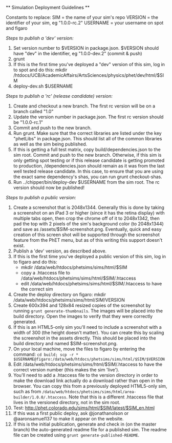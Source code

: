 
** Simulation Deployment Guidelines **

Constants to replace:
SIM = the name of your sim's repo
VERSION = the identifier of your sim, eg "1.0.0-rc.2"
USERNAME = your username on spot and figaro

*Steps to publish a 'dev' version:*

1. Set version number to $VERSION in package.json. $VERSION should have "dev" in the identifier, eg "1.0.0-dev.2" (commit & push)
2. grunt
3. If this is the first time you've deployed a "dev" version of this sim, log in to spot and do this:
mkdir /htdocs/UCB/AcademicAffairs/ArtsSciences/physics/phet/dev/html/$SIM
4. deploy-dev.sh $USERNAME

*Steps to publish a 'rc' (release candidate) version:*

1. Create and checkout a new branch. The first rc version will be on a branch called "1.0"
2. Update the version number in package.json. The first rc version should be "1.0.0-rc.1"
3. Commit and push to the new branch.
4. Run grunt. Make sure that the correct libraries are listed under the key "phetLibs" in package.json. This should list
   all of the common libraries as well as the sim being published.
5. If this is getting a full test matrix, copy build/dependencies.json to the sim root. Commit and push to the new branch.
   Otherwise, if this sim is only getting spot testing or if this release candidate is getting promoted to production,
   /dependencies.json should remain as it was from the last well tested release candidate. In this case, to ensure that
   you are using the exact same dependency's shas, you can run grunt checkout-shas.
6. Run ../chipper/bin/deploy-dev $USERNAME from the sim root. The rc version should now be published!

*Steps to publish a public version:*

1. Create a screenshot that is 2048x1344.  Generally this is done by taking a screenshot on an iPad 3 or higher (since
it has the retina display) with multiple tabs open, then crop the chrome off of it to 2048x1342, then pad the top with 2
pixels of the sim's background color (to 2048x1344) and save as /assets/$SIM-screenshot.png.  Eventually, quick and easy
creation of this screen shot will be supported through the screenshot feature from the PhET menu, but as of this writing
this support doesn't exist.
2. Publish a 'dev' version, as described above.
3. If this is the first time you've deployed a public version of this sim, log in to figaro and do this:
   + mkdir /data/web/htdocs/phetsims/sims/html/$SIM
   + copy a .htaccess file to /data/web/htdocs/phetsims/sims/html/$SIM/.htaccess
   + edit /data/web/htdocs/phetsims/sims/html/$SIM/.htaccess to have the correct sim
4. Create the deploy directory on figaro:
mkdir /data/web/htdocs/phetsims/sims/html/$SIM/$VERSION
5. Create 600x394 and 128x84 resized copies of the screenshot by running ```grunt generate-thumbnails```.  The images
will be placed into the build directory.  Open the images to verify that they were correctly generated.
6. If this is an HTML5-only sim you'll need to include a screenshot with a width of 300 (the height doesn't matter).
 You can create this by scaling the screenshot in the assets directly.  This should be placed into the build directory
 and named $SIM-screenshot.png.
7. On your local machine, move the files to figaro by entering the command:
```cd build; scp -r * $USERNAME@figaro:/data/web/htdocs/phetsims/sims/html/$SIM/$VERSION```
8. Edit /data/web/htdocs/phetsims/sims/html/$SIM/.htaccess to have the correct version number (this makes the sim
'live').
9. You'll need to add a .htaccess file to the version directory in order to make the download link actually do a download rather than open in the browser. You can copy this from a previously deployed HTML5-only sim, such as from ```/data/web/htdocs/phetsims/sims/html/area-builder/1.0.0/.htaccess```.  Note that this is a different .htaccess file that lives in the versioned directory, not in the sim root.
10. Test: http://phet.colorado.edu/sims/html/$SIM/latest/$SIM_en.html
11. If this was a first public deploy, ask @jonathanolson or @aaronsamuel137 to make it appear on the website.
12. If this is the initial publication, generate and check in (on the master branch) the auto-generated readme file for a published sim.  The readme file can be created using ```grunt generate-published-README```.
